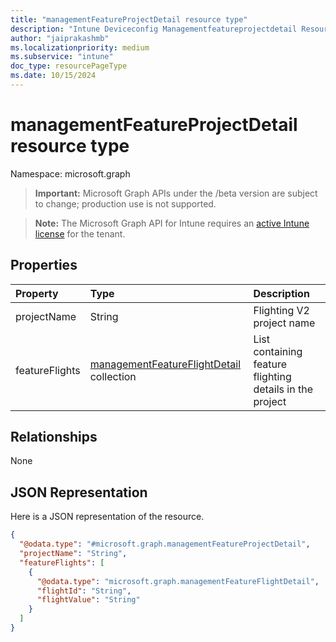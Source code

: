 ```yaml
---
title: "managementFeatureProjectDetail resource type"
description: "Intune Deviceconfig Managementfeatureprojectdetail Resources ."
author: "jaiprakashmb"
ms.localizationpriority: medium
ms.subservice: "intune"
doc_type: resourcePageType
ms.date: 10/15/2024
---
```


# managementFeatureProjectDetail resource type

Namespace: microsoft.graph

> **Important:** Microsoft Graph APIs under the /beta version are subject to change; production use is not supported.

> **Note:** The Microsoft Graph API for Intune requires an [active Intune license](https://go.microsoft.com/fwlink/?linkid=839381) for the tenant.



## Properties
|Property|Type|Description|
|:---|:---|:---|
|projectName|String|Flighting V2 project name|
|featureFlights|[managementFeatureFlightDetail](../resources/intune-deviceconfig-managementfeatureflightdetail.md) collection|List containing feature flighting details in the project|

## Relationships
None

## JSON Representation
Here is a JSON representation of the resource.
<!-- {
  "blockType": "resource",
  "@odata.type": "microsoft.graph.managementFeatureProjectDetail"
}
-->
``` json
{
  "@odata.type": "#microsoft.graph.managementFeatureProjectDetail",
  "projectName": "String",
  "featureFlights": [
    {
      "@odata.type": "microsoft.graph.managementFeatureFlightDetail",
      "flightId": "String",
      "flightValue": "String"
    }
  ]
}
```
